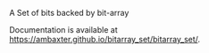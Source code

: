 A Set of bits backed by bit-array

Documentation is available at https://ambaxter.github.io/bitarray_set/bitarray_set/.
